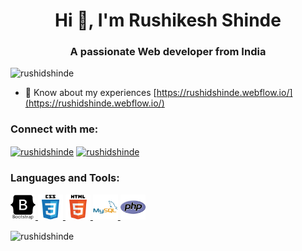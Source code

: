 <h1 align="center">Hi 👋, I'm Rushikesh Shinde</h1>
<h3 align="center">A passionate Web developer from India</h3>

<p align="left"> <img src="https://komarev.com/ghpvc/?username=rushidshinde&label=Profile%20views&color=0e75b6&style=flat" alt="rushidshinde" /> </p>

- 📄 Know about my experiences [https://rushidshinde.webflow.io/](https://rushidshinde.webflow.io/)

<h3 align="left">Connect with me:</h3>
<p align="left">
<a href="https://twitter.com/rushidshinde" target="blank"><img align="center" src="https://upload.wikimedia.org/wikipedia/commons/6/6f/Logo_of_Twitter.svg" alt="rushidshinde" height="30" width="40" /></a>
<a href="https://linkedin.com/in/rushidshinde/" target="blank"><img align="center" src="https://upload.wikimedia.org/wikipedia/commons/8/81/LinkedIn_icon.svg" alt="rushidshinde" height="30" width="40" /></a>
</p>

<h3 align="left">Languages and Tools:</h3>
<p align="left"> <a href="https://getbootstrap.com" target="_blank" rel="noreferrer"> <img src="https://raw.githubusercontent.com/devicons/devicon/master/icons/bootstrap/bootstrap-plain-wordmark.svg" alt="bootstrap" width="40" height="40"/> </a> <a href="https://www.w3schools.com/css/" target="_blank" rel="noreferrer"> <img src="https://raw.githubusercontent.com/devicons/devicon/master/icons/css3/css3-original-wordmark.svg" alt="css3" width="40" height="40"/> </a> <a href="https://www.w3.org/html/" target="_blank" rel="noreferrer"> <img src="https://raw.githubusercontent.com/devicons/devicon/master/icons/html5/html5-original-wordmark.svg" alt="html5" width="40" height="40"/> </a> <a href="https://www.mysql.com/" target="_blank" rel="noreferrer"> <img src="https://raw.githubusercontent.com/devicons/devicon/master/icons/mysql/mysql-original-wordmark.svg" alt="mysql" width="40" height="40"/> </a> <a href="https://www.php.net" target="_blank" rel="noreferrer"> <img src="https://raw.githubusercontent.com/devicons/devicon/master/icons/php/php-original.svg" alt="php" width="40" height="40"/> </a> </p>

<p><img align="center" src="https://github-readme-stats.vercel.app/api/top-langs?username=rushidshinde&show_icons=true&locale=en&layout=compact" alt="rushidshinde" /></p>
